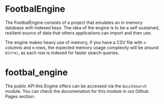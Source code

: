 # FootbalEngine

The FootbalEngine consists of a project that emulates an in memory database with
indexed keys. The idea of the engine is to be a self sustained, resilient source 
of data that others applications can import and then use. 

The engine makes heavy use of memory, if you have a CSV file with `n` columns
and `m` rows, the expected memory usage complexity will be around `O(n*m)`, as
each row is indexed for faster search queries.

# footbal_engine

The public API this Engine offers can be accessed via the `QuickSearch` module.
You can check the documenation for this module in out Github Pages section:

